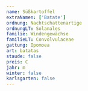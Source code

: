 ```yaml
---
name: Süßkartoffel
extraNamen: ['Batate']
ordnung: Nachtschattenartige
ordnungLT: Solanales
familie: Windengewächse
familieLT: Convolvulaceae
gattung: Ipomoea
art: batatas
staude: false
preis: C
jahr: m
winter: false
karlsgarten: false
---
```

